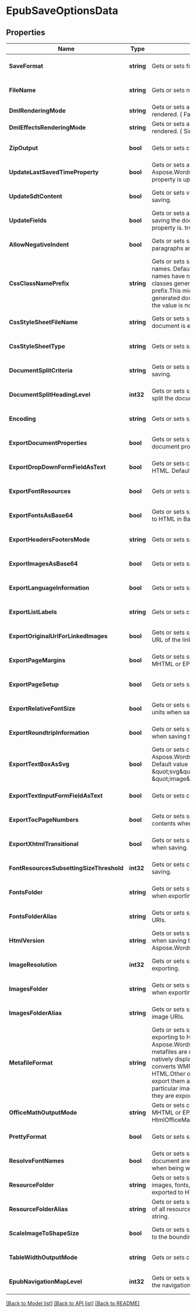 # EpubSaveOptionsData

## Properties
Name | Type | Description | Notes
------------ | ------------- | ------------- | -------------
**SaveFormat** | **string** | Gets or sets format of save. | [optional] [default to null]
**FileName** | **string** | Gets or sets name of destination file. | [optional] [default to null]
**DmlRenderingMode** | **string** | Gets or sets a value determining how DrawingML shapes are rendered. { Fallback | DrawingML }. | [optional] [default to null]
**DmlEffectsRenderingMode** | **string** | Gets or sets a value determining how DrawingML effects are rendered. { Simplified | None | Fine }. | [optional] [default to null]
**ZipOutput** | **bool** | Gets or sets controls zip output or not. Default value is false. | [optional] [default to null]
**UpdateLastSavedTimeProperty** | **bool** | Gets or sets a value determining whether the Aspose.Words.Properties.BuiltInDocumentProperties.LastSavedTime property is updated before saving. | [optional] [default to null]
**UpdateSdtContent** | **bool** | Gets or sets value determining whether content of  is updated before saving. | [optional] [default to null]
**UpdateFields** | **bool** | Gets or sets a value determining if fields should be updated before saving the document to a fixed page format. Default value for this property is. true | [optional] [default to null]
**AllowNegativeIndent** | **bool** | Gets or sets specifies whether negative left and right indents of paragraphs are allowed (not normalized). | [optional] [default to null]
**CssClassNamePrefix** | **string** | Gets or sets specifies a prefix which is added to all CSS class names. Default value is an empty string and generated CSS class names have no common prefix.  If this value is not empty, all CSS classes generated by Aspose.Words will start with the specified prefix.This might be useful, for example, if you add custom CSS to generated documents and want to prevent class name conflicts. If the value is not null or empty, it must be a valid CSS identifier. | [optional] [default to null]
**CssStyleSheetFileName** | **string** | Gets or sets specifies the name of the CSS file written when the document is exported to HTML. | [optional] [default to null]
**CssStyleSheetType** | **string** | Gets or sets specifies how CSS styles are exported. | [optional] [default to null]
**DocumentSplitCriteria** | **string** | Gets or sets specifies how the document should be split when saving. | [optional] [default to null]
**DocumentSplitHeadingLevel** | **int32** | Gets or sets specifies the maximum level of headings at which to split the document. | [optional] [default to null]
**Encoding** | **string** | Gets or sets specifies the encoding to use when exporting. | [optional] [default to null]
**ExportDocumentProperties** | **bool** | Gets or sets specifies whether to export built-in and custom document properties. | [optional] [default to null]
**ExportDropDownFormFieldAsText** | **bool** | Gets or sets controls how drop-down form fields are saved to HTML. Default value is false. | [optional] [default to null]
**ExportFontResources** | **bool** | Gets or sets specifies whether font resources should be exported. | [optional] [default to null]
**ExportFontsAsBase64** | **bool** | Gets or sets specifies whether fonts resources should be embedded to HTML in Base64 encoding.  Default is false. | [optional] [default to null]
**ExportHeadersFootersMode** | **string** | Gets or sets specifies how headers and footers are output. | [optional] [default to null]
**ExportImagesAsBase64** | **bool** | Gets or sets specifies whether images are saved in Base64 format. | [optional] [default to null]
**ExportLanguageInformation** | **bool** | Gets or sets specifies whether language information is exported. | [optional] [default to null]
**ExportListLabels** | **string** | Gets or sets controls how list labels are output. | [optional] [default to null]
**ExportOriginalUrlForLinkedImages** | **bool** | Gets or sets specifies whether original URL should be used as the URL of the linked images. Default value is false. | [optional] [default to null]
**ExportPageMargins** | **bool** | Gets or sets specifies whether page margins is exported to HTML, MHTML or EPUB. Default is false. | [optional] [default to null]
**ExportPageSetup** | **bool** | Gets or sets specifies whether page setup is exported. | [optional] [default to null]
**ExportRelativeFontSize** | **bool** | Gets or sets specifies whether font sizes should be output in relative units when saving. | [optional] [default to null]
**ExportRoundtripInformation** | **bool** | Gets or sets specifies whether to write the roundtrip information when saving to HTML Default value is true. | [optional] [default to null]
**ExportTextBoxAsSvg** | **bool** | Gets or sets controls how textboxes represented by Aspose.Words.Drawing.Shape are saved to HTML, MHTML or EPUB. Default value is false.    When set to true, exports textboxes as inline \&quot;svg\&quot; elements. When false, exports as \&quot;image\&quot; elements. | [optional] [default to null]
**ExportTextInputFormFieldAsText** | **bool** | Gets or sets controls how text input form fields are saved. | [optional] [default to null]
**ExportTocPageNumbers** | **bool** | Gets or sets specifies whether to write page numbers to table of contents when saving. | [optional] [default to null]
**ExportXhtmlTransitional** | **bool** | Gets or sets specifies whether to write the DOCTYPE declaration when saving. | [optional] [default to null]
**FontResourcesSubsettingSizeThreshold** | **int32** | Gets or sets controls which font resources need subsetting when saving. | [optional] [default to null]
**FontsFolder** | **string** | Gets or sets specifies the physical folder where fonts are saved when exporting a document. | [optional] [default to null]
**FontsFolderAlias** | **string** | Gets or sets specifies the name of the folder used to construct font URIs. | [optional] [default to null]
**HtmlVersion** | **string** | Gets or sets specifies version of HTML standard that should be used when saving the document to HTML or MHTML. Default value is Aspose.Words.Saving.HtmlVersion.Xhtml. | [optional] [default to null]
**ImageResolution** | **int32** | Gets or sets specifies the output resolution for images when exporting. | [optional] [default to null]
**ImagesFolder** | **string** | Gets or sets specifies the physical folder where images are saved when exporting a document. | [optional] [default to null]
**ImagesFolderAlias** | **string** | Gets or sets specifies the name of the folder used to construct image URIs. | [optional] [default to null]
**MetafileFormat** | **string** | Gets or sets specifies in what format metafiles are saved when exporting to HTML, MHTML, or EPUB. Default value is Aspose.Words.Saving.HtmlMetafileFormat.Png, meaning that metafiles are rendered to raster PNG images.  Metafiles are not natively displayed by HTML browsers. By default, Aspose.Words converts WMF and EMF images into PNG files when exporting to HTML.Other options are to convert metafiles to SVG images or to export them as is without conversion. Some image transforms, in particular image cropping, will not be applied to metafile images if they are exported to HTML without conversion. | [optional] [default to null]
**OfficeMathOutputMode** | **string** | Gets or sets controls how OfficeMath objects are exported to HTML, MHTML or EPUB.  Default value is HtmlOfficeMathOutputMode.Image. | [optional] [default to null]
**PrettyFormat** | **bool** | Gets or sets specifies whether or not use pretty formats output. | [optional] [default to null]
**ResolveFontNames** | **bool** | Gets or sets specifies whether font family names used in the document are resolved and substituted according to FontSettings when being written into HTML-based formats. default value is false. | [optional] [default to null]
**ResourceFolder** | **string** | Gets or sets specifies a physical folder where all resources like images, fonts, and external CSS are saved when a document is exported to HTML. Default is an empty string. | [optional] [default to null]
**ResourceFolderAlias** | **string** | Gets or sets specifies the name of the folder used to construct URIs of all resources written into an HTML document.  Default is an empty string. | [optional] [default to null]
**ScaleImageToShapeSize** | **bool** | Gets or sets specifies whether images are scaled by Aspose.Words to the bounding shape size when exporting. | [optional] [default to null]
**TableWidthOutputMode** | **string** | Gets or sets controls how table, row and cell widths are exported. | [optional] [default to null]
**EpubNavigationMapLevel** | **int32** | Gets or sets specifies the maximum level of headings populated to the navigation map when exporting. | [optional] [default to null]

[[Back to Model list]](../README.md#documentation-for-models) [[Back to API list]](../README.md#documentation-for-api-endpoints) [[Back to README]](../README.md)


